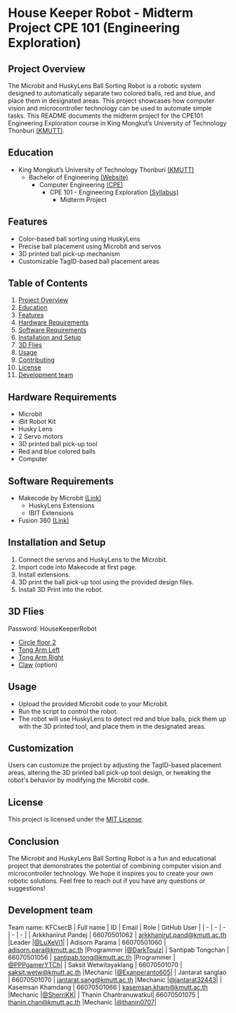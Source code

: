 # House Keeper Robot - Midterm Project CPE 101 (Engineering Exploration)

## Project Overview
The Microbit and HuskyLens Ball Sorting Robot is a robotic system designed to automatically separate two colored balls, red and blue, and place them in designated areas. This project showcases how computer vision and microcontroller technology can be used to automate simple tasks.
This README documents the midterm project for the CPE101 Engineering Exploration course in King Mongkut’s University of Technology Thonburi [(KMUTT)](https://www.kmutt.ac.th/).

## Education
- King Mongkut’s University of Technology Thonburi [(KMUTT)](https://www.kmutt.ac.th/)
    - Bachelor of Engineering [(Website)](https://eng.kmutt.ac.th)
        - Computer Engineering [(CPE)](https://www.cpe.kmutt.ac.th)
            - CPE 101 - Engineering Exploration [(Syllabus)](https://drive.google.com/file/d/1q8DzZ1vEUM5RS1FiopvX1kUsBls0Rmtl/view)
                - Midterm Project

## Features
- Color-based ball sorting using HuskyLens
- Precise ball placement using Microbit and servos
- 3D printed ball pick-up mechanism
- Customizable TagID-based ball placement areas

## Table of Contents
1. [Project Overview](#project-overview)
2. [Education](#education)
3. [Features](#features)
4. [Hardware Requirements](#hardware-requirements)
5. [Software Requirements](#software-requirements)
6. [Installation and Setup](#installation-and-setup)
7. [3D Flies](#3d-flies)
8. [Usage](#usage)
9. [Contributing](#contributing)
10. [License](#license)
11. [Development team](#development-team)

## Hardware Requirements
- Microbit
- iBit Robot Kit
- Husky Lens
- 2 Servo motors
- 3D printed ball pick-up tool
- Red and blue colored balls
- Computer

## Software Requirements
- Makecode by Microbit [(Link)](https://makecode.microbit.org)
    - HuskyLens Extensions
    - IBIT Extensions
- Fusion 360 [(Link)](https://asean.autodesk.com/products/fusion-360/overview)

## Installation and Setup
1. Connect the servos and HuskyLens to the Microbit.
2. Import code into Makecode at first page.
3. Install extensions.
4. 3D print the ball pick-up tool using the provided design files.
5. Install 3D Print into the robot.

## 3D Flies
Password: HouseKeeperRobot
- [Circle floor 2](https://a360.co/3se7AhF)
- [Tong Arm Left](https://a360.co/3FBTBp6)
- [Tong Arm Right](https://a360.co/3SdYhcf)
- [Claw](https://a360.co/3MmkXTU) (option)


## Usage
- Upload the provided Microbit code to your Microbit.
- Run the script to control the robot.
- The robot will use HuskyLens to detect red and blue balls, pick them up with the 3D printed tool, and place them in the designated areas.

## Customization
Users can customize the project by adjusting the TagID-based placement areas, altering the 3D printed ball pick-up tool design, or tweaking the robot's behavior by modifying the Microbit code.

## License
This project is licensed under the [MIT License](LICENSE).

## Conclusion
The Microbit and HuskyLens Ball Sorting Robot is a fun and educational project that demonstrates the potential of combining computer vision and microcontroller technology. We hope it inspires you to create your own robotic solutions. Feel free to reach out if you have any questions or suggestions!

## Development team
Team name: KFCsecB
| Full name             | ID            | Email                             | Role      | GitHub User |
| -                     | -             | -                                 | -         | -           |
| Arkkhanirut Pandej    | 66070501062   | <arkkhanirut.pand@kmutt.ac.th>    |Leader     |[@LuXeVi1](https://github.com/LuXeVi1)|
| Adisorn Parama        | 66070501060   | <adisorn.para@kmutt.ac.th>        |Programmer |[@DarkTouiz](https://github.com/DarkTouiZ)|
| Santipab Tongchan     | 66070501056   | <santipab.tong@kmutt.ac.th>       |Programmer | [@PPPgamerYTCh](https://github.com/PPPgamerYTCh)|
| Saksit Wetwitayaklang | 66070501070   | <saksit.wetw@kmutt.ac.th>         |Mechanic   |[@Exanperanto605](https://github.com/Exanperanto605)|
| Jantarat sanglao      | 66070501070   | <jantarat.sang@kmutt.ac.th>       |Mechanic   |[@jantarat32443](https://github.com/jantarat32443)|
| Kasemsan Khamdang     | 66070501066   | <kasemsan.kham@kmutt.ac.th>       |Mechanic   |[@SherriKK](https://github.com/SherriKK)|
| Thanin Chantranuwatkul| 66070501075   | <thanin.chan@kmutt.ac.th>         |Mechanic   |[@thanin0707](https://github.com/thanin0707)|